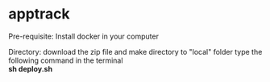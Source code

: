 # apptrack

Pre-requisite:
Install docker in your computer

Directory:
download the zip file and make directory to "local" folder
type the following command in the terminal <br>
__sh deploy.sh__
